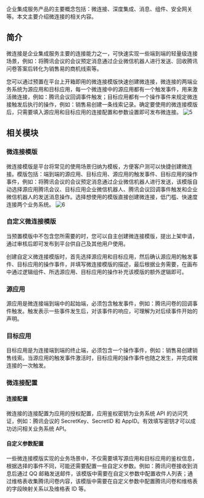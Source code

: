 企业集成服务产品的主要概念包括：微连接、深度集成、消息、组件、安全网关等。本文主要介绍微连接的相关内容。 


## 简介
微连接是企业集成服务主要的连接能力之一，可快速实现一些端到端的轻量级连接场景，例如：将腾讯会议的会议预定消息通过企业微信机器人进行发送、回收腾讯问卷答案后转化为销售易的商机线索等。

您可以通过预置在平台上开箱即用的微连接模版快速创建微连接，微连接的两端业务系统为源应用和目标应用，每一个微连接中的源应用都有一个触发事件，用来激活微连接，例如：腾讯会议回调事件触发；目标应用都有一个操作事件来规定微连接触发后执行的操作，例如：销售易创建一条线索记录。确定要使用的微连接模版后，只需要填入源应用和目标应用的连接配置和参数设置即可发布微连接。
![5](https://document-1259649581.cos.ap-guangzhou.myqcloud.com/eis/5.png)

## 相关模块
### 微连接模版
微连接模版是平台将常见的使用场景归纳为模板，方便客户测可以快捷创建微连接。模版包括：端到端的源应用、目标应用、源应用的触发事件、目标应用的操作事件，例如：将腾讯会议的会议预定消息通过企业微信机器人进行发送，该模版自动选择源应用腾讯会议、目标应用企业微信机器人、腾讯会议回调事件触发和企业微信机器人的发送消息操作。选择想使用的模版直接创建微连接，低门槛、快速度连接两个业务系统。
![6](https://document-1259649581.cos.ap-guangzhou.myqcloud.com/eis/6.png)

### 自定义微连接模版
当预置模版中不包含您所需要的时，您可以自主创建微连接模版，提出上架申请，通过审核后即可发布到平台供自己及其他用户使用。

创建自定义微连接模版时，首先选择源应用和目标应用，然后确认源应用的触发事件、目标应用的操作事件，并填写微连接模版的描述，最后根据业务需要，在画布中通过逻辑组件、所选源应用、目标应用的操作补充该模版的额外逻辑即可。

### 源应用
源应用是微连接端到端中的起始端，必须包含触发事件，例如：腾讯问卷的回调事件触发。触发表示一些事件发生后，对该事件的响应，可理解为对后续事件开始的声明。

### 目标应用
目标应用是为连接端到端的终止端，必须包含一个操作事件，例如：销售易创建销售线索。当源应用的触发事件激活时，目标应用的操作事件也随之发生，并完成微连接的一次触发。


### 微连接配置

#### 连接配置
微连接的连接配置为应用的授权配置，应用鉴权密钥为业务系统 API 的访问凭证，例如：腾讯会议的 SecretKey、SecretID 和 AppID。有效填写密钥才可以成功访问相关业务系统 API。

#### 自定义参数配置
一些微连接模版实现的业务场景中，不仅需要填写源应用和目标应用的鉴权信息，根据选择的事件不同，可能还需要配置一些自定义参数。例如：腾讯问卷接收到消息后通过 QQ 邮箱发送邮件，该模版中需要在自定义参数中配置收件人列表；通过维格表收集腾讯问卷内容，该模版中需要在自定义参数中配置腾讯问卷和维格表的字段映射关系以及维格表 ID 等。
